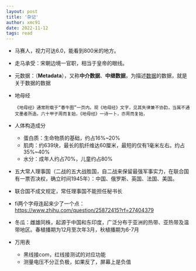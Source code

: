 ```yaml
---
layout: post
title: '杂记'
author: xmc91
date: 2022-11-12
tags: read 
---
```




+ 马赛人，视力可达6.0，能看到800米的地方。
+ 走马承受：宋朝边境一官职，相当于皇帝的眼线。
+ 元数据：（**Metadata**），又称**中介数据**、**中继数据**，为描述[数据](https://baike.baidu.com/item/数据/5947370)的数据，就是关于数据的数据

+ 地母经

  ```
  《地母经》通常附载于“春牛图”一页内。观《地母经》文字，见其失律兼不协韵，当属不通文墨者所造。六十甲子周而复始，《地母经》一诗一卜，亦周而复始，
  ```
+ 人体构造成分

	- 蛋白质：生命物质的基础，约占16%~20%
	- 肌肉：约639块，最长的肌纤维达60厘米，最短的仅有1毫米左右。约占35%~40%
	- 水分：成年人约占70%，儿童约占80%

+ 五大常人理事国（二战的五大战胜国，自二战来保留最强军事实力，在联合国有一票否决权，确立时间1945年）：中国、俄罗斯、英国、法国、美国。

+ 联合国不成文规定，常任理事国不能担任秘书长
+ fi两个字母连起来少了一个点：https://www.zhihu.com/question/25872415?rf=27404379
+ 冬瓜：雌雄同株，起源于中国和东印度，广泛分布于亚洲的热带、亚热带及温带地区。春植播期为12月至次年3月，秋植播期为6-7月

+ 万用表

	- 黑线接com，红线接测试的对应功能
	- 测量电压不分正负极，如果反了，屏幕上是负值